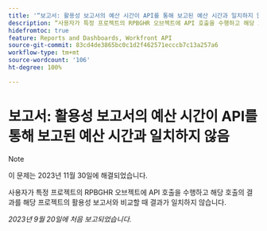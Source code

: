 ```yaml
---
title: '“보고서: 활용성 보고서의 예산 시간이 API를 통해 보고된 예산 시간과 일치하지 않음'
description: “사용자가 특정 프로젝트의 RPBGHR 오브젝트에 API 호출을 수행하고 해당 호출의 결과를 해당 프로젝트의 활용성 보고서와 비교할 때 결과가 일치하지 않습니다. ”
hidefromtoc: true
feature: Reports and Dashboards, Workfront API
source-git-commit: 83cd4de3865bc0c1d2f462571ecccb7c13a257a6
workflow-type: tm+mt
source-wordcount: '106'
ht-degree: 100%

---
```



# 보고서: 활용성 보고서의 예산 시간이 API를 통해 보고된 예산 시간과 일치하지 않음

>[!NOTE]
>
>이 문제는 2023년 11월 30일에 해결되었습니다.

사용자가 특정 프로젝트의 RPBGHR 오브젝트에 API 호출을 수행하고 해당 호출의 결과를 해당 프로젝트의 활용성 보고서와 비교할 때 결과가 일치하지 않습니다.

_2023년 9월 20일에 처음 보고되었습니다._
